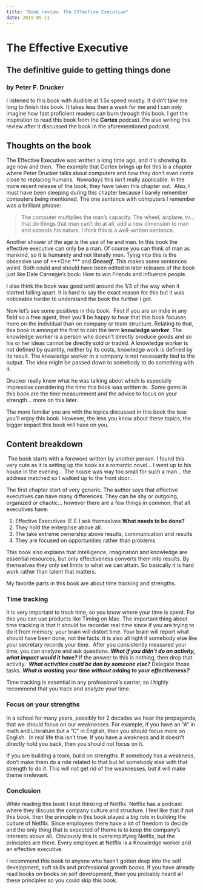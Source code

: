 ```yaml
---
title: "Book review: The Effective Executive"
date: 2019-05-11
---
```

# The Effective Executive
## The definitive guide to getting things done
### by Peter F. Drucker

I listened to this book with Audible at 1.5x speed mostly. It didn’t take me long to finish this book. It takes less then a week for me and I can only imagine how fast proficient readers can burn through this book.
I got the inspiration to read this book from the **Cortex** podcast. I’m also writing this review after it discussed the book in the aforementioned podcast.

## Thoughts on the book

The Effective Executive was written a long time ago, and it's showing its age now and then. 
The example that Cortex brings up for this is a chapter where Peter Drucker talks about computers and how they don’t even come close to replacing humans. 
Nowadays this isn’t really applicable. In the more recent release of the book, they have taken this chapter out.
 Also, I must have been sleeping during this chapter because I barely remember computers being mentioned. The one sentence with computers I remember was a brilliant phrase: 
>The computer multiplies the man’s capacity. The wheel, airplane, tv... that do things that man can’t do at all, add a new dimension to man and extends his nature.
I think this is a well-written sentence.

Another shower of the age is the use of he and man. In this book the effective executive can only be a man. Of course you can think of man as mankind, so it is humanity and not literally men. Tying into this is the obsessive use of ***One *** and ***Oneself***. This makes some sentences weird. Both could and should have been edited in later releases of the book just like Dale Carnegie’s book: How to win Friends and influence people.

I also think the book was good until around the 1/3 of the way when it started falling apart. It is hard to say the exact reason for this but it was noticeable harder to understand the book the further I got.

Now let’s see some positives in this book. 
First if you are an indie in any field so a free agent, then you’ll be happy to hear that this book focuses more on the individual than on company or team structure.
Relating to that, this book is amongst the first to coin the term **knowledge worker**. The knowledge worker is a person who doesn’t directly produce goods and so his or her ideas cannot be directly sold or traded. A knowledge worker is not defined by quantity, neither by its costs, knowledge work is defined by its result. The knowledge worker in a company is not necessarily tied to the output. The idea might be passed down to somebody to do something with it.

Drucker really knew what he was talking about which is especially impressive considering the time this book was written in. 
Some gems in this book are the time measurement and the advice to focus on your strength… more on this later.

The more familiar you are with the topics discussed in this book the less you’ll enjoy this book. However, the less you know about these topics, the bigger impact this book will have on you.

## Content breakdown

 The book starts with a foreword written by another person. I found this very cute as it is setting up the book as a romantic novel… I went up to his house in the evening… The house was way too small for such a man… the address matched so I walked up to the front door…

The first chapter start of very generic. The author says that effective executives can have many differences. They can be shy or outgoing, organized or chaotic… however there are a few things in common, that all executives have:
1. Effective Executives (E.E.) ask themselves **What needs to be done?**
2. They hold the enterprise above all.
3. The take extreme ownership above results, communication and results
4. They are focused on opportunities rather than problems

This book also explains that Intelligence, imagination and knowledge are essential resources, but only effectiveness converts them into results. By themselves they only set limits to what we can attain. So basically it is hard work rather than talent that matters.

My favorite parts in this book are about time tracking and strengths.

### Time tracking

It is very important to track time, so you know where your time is spent. For this you can use products like Timing on Mac. The important thing about time tracking is that it should be recorder real time since if you are trying to do it from memory, your brain will distort time. Your brain will report what should have been done, not the facts. It is also all right if somebody else like your secretary records your time. 
After you consistently measured your time, you can analyze and ask questions. ***What if you didn’t do an activity, what impact would it have?*** If the answer to this is nothing, then drop that activity. 
***What activities could be don by someone else?*** Delegate those tasks.
***What is wasting your time without adding to your effectiveness?***

Time tracking is essential in any professional’s carrier, so I highly recommend that you track and analyze your time.

### Focus on your strengths

In a school for many years, possibly for 2 decades we hear the propaganda, that we should focus on our weaknesses. For example, if you have an “A” in math and Literature but a ”C” in English, then you should focus more on English. 
In real life this isn’t true. If you have a weakness and it doesn’t directly hold you back, then you should not focus on it. 

If you are building a team, build on strengths. If somebody has a weakness, don’t make them do a role related to that but let somebody else with that strength to do it. This will not get rid of the weaknesses, but it will make theme irrelevant. 

### Conclusion

While reading this book I kept thinking of Netflix. Netflix has a podcast where they discuss the company culture and structure. I feel like that if not this book, then the principle in this book played a big role in building the culture of Netflix.
Since employees there have a lot of freedom to decide and the only thing that is expected of theme is to keep the company’s interests above all. 
Obviously this is oversimplifying Netflix, but the principles are there. Every employee at Netflix is a Knowledge worker and an effective executive.

I recommend this book to anyone who hasn’t gotten deep into the self development, soft skills and professional growth books. If you have already read books on books on self development, then you probably heard all these principles so you could skip this book. 
